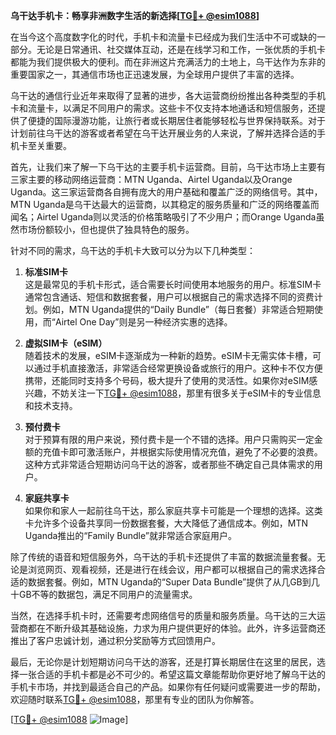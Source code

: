 **乌干达手机卡：畅享非洲数字生活的新选择[[TG💪+ @esim1088](https://t.me/s/esim1088)]**

在当今这个高度数字化的时代，手机卡和流量卡已经成为我们生活中不可或缺的一部分。无论是日常通讯、社交媒体互动，还是在线学习和工作，一张优质的手机卡都能为我们提供极大的便利。而在非洲这片充满活力的土地上，乌干达作为东非的重要国家之一，其通信市场也正迅速发展，为全球用户提供了丰富的选择。

乌干达的通信行业近年来取得了显著的进步，各大运营商纷纷推出各种类型的手机卡和流量卡，以满足不同用户的需求。这些卡不仅支持本地通话和短信服务，还提供了便捷的国际漫游功能，让旅行者或长期居住者能够轻松与世界保持联系。对于计划前往乌干达的游客或者希望在乌干达开展业务的人来说，了解并选择合适的手机卡至关重要。

首先，让我们来了解一下乌干达的主要手机卡运营商。目前，乌干达市场上主要有三家主要的移动网络运营商：MTN Uganda、Airtel Uganda以及Orange Uganda。这三家运营商各自拥有庞大的用户基础和覆盖广泛的网络信号。其中，MTN Uganda是乌干达最大的运营商，以其稳定的服务质量和广泛的网络覆盖而闻名；Airtel Uganda则以灵活的价格策略吸引了不少用户；而Orange Uganda虽然市场份额较小，但也提供了独具特色的服务。

针对不同的需求，乌干达的手机卡大致可以分为以下几种类型：

1. **标准SIM卡**  
   这是最常见的手机卡形式，适合需要长时间使用本地服务的用户。标准SIM卡通常包含通话、短信和数据套餐，用户可以根据自己的需求选择不同的资费计划。例如，MTN Uganda提供的“Daily Bundle”（每日套餐）非常适合短期使用，而“Airtel One Day”则是另一种经济实惠的选择。

2. **虚拟SIM卡（eSIM）**  
   随着技术的发展，eSIM卡逐渐成为一种新的趋势。eSIM卡无需实体卡槽，可以通过手机直接激活，非常适合经常更换设备或旅行的用户。这种卡不仅方便携带，还能同时支持多个号码，极大提升了使用的灵活性。如果你对eSIM感兴趣，不妨关注一下[TG💪+ @esim1088](https://t.me/s/esim1088)，那里有很多关于eSIM卡的专业信息和技术支持。

3. **预付费卡**  
   对于预算有限的用户来说，预付费卡是一个不错的选择。用户只需购买一定金额的充值卡即可激活账户，并根据实际使用情况充值，避免了不必要的浪费。这种方式非常适合短期访问乌干达的游客，或者那些不确定自己具体需求的用户。

4. **家庭共享卡**  
   如果你和家人一起前往乌干达，那么家庭共享卡可能是一个理想的选择。这类卡允许多个设备共享同一份数据套餐，大大降低了通信成本。例如，MTN Uganda推出的“Family Bundle”就非常适合家庭用户。

除了传统的语音和短信服务外，乌干达的手机卡还提供了丰富的数据流量套餐。无论是浏览网页、观看视频，还是进行在线会议，用户都可以根据自己的需求选择合适的数据套餐。例如，MTN Uganda的“Super Data Bundle”提供了从几GB到几十GB不等的数据包，满足不同用户的流量需求。

当然，在选择手机卡时，还需要考虑网络信号的质量和服务质量。乌干达的三大运营商都在不断升级其基础设施，力求为用户提供更好的体验。此外，许多运营商还推出了客户忠诚计划，通过积分奖励等方式回馈用户。

最后，无论你是计划短期访问乌干达的游客，还是打算长期居住在这里的居民，选择一张合适的手机卡都是必不可少的。希望这篇文章能帮助你更好地了解乌干达的手机卡市场，并找到最适合自己的产品。如果你有任何疑问或需要进一步的帮助，欢迎随时联系[TG💪+ @esim1088](https://t.me/s/esim1088)，那里有专业的团队为你解答。

[[TG💪+ @esim1088](https://t.me/s/esim1088) ![Image](https://i.postimg.cc/4NQfJmqS/Snipaste-2025-05-13-00-14-12.png)]